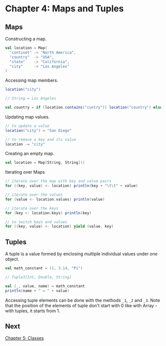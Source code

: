 Chapter 4: Maps and Tuples
==========================

Maps
----
Constructing a map. 

```scala 
val location = Map(
  "continet" -> "North America",
  "country"  -> "USA", 
  "state"    -> "California",
  "city"     -> "Los Angeles"
)
```

Accessing map members.

```scala 
location("city")

// String = Los Angeles

val country = if (location.contains("cuntry")) location("country") else "-empty-"
```

Updating map values.

```scala
// to update a value
location("city") = "San Diego"

// to remove a key and its value
location -= "city"
```

Creating an empty map. 

```scala 
val location = Map[String, String]()
```

Iterating over Maps

```scala 
// iterate over the map with key and value pairs
for ((key, value) <- location) println(key + "\t\t" + value)

// iterate over the values
for (value <- location.values) println(value)

// iterate over the keys 
for (key <- location.keys) println(key)

// to switch keys and values
for ((key, value) <- location) yield (value, key)
```

Tuples
------
A tuple is a value formed by enclosing multiple individual values under one object. 

```scala
val math_constant = (1, 3.14, "Pi")

// Tuple3[Int, Double, String]

val (_, value, name) = math_constant
println(name + " = " + value)
```

Accessing tuple elements can be done with the methods `_1`, `_2` and `_3`. Note that the position of the elements of tuple don't start with 0 like with Array - with tuples, it starts from 1. 

Next
----
[Chapter 5: Classes](chapter5.md)
